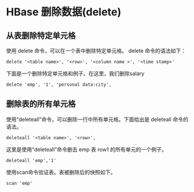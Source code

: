 # HBase 删除数据(delete)

## 从表删除特定单元格

使用 delete 命令，可以在一个表中删除特定单元格。 delete 命令的语法如下：

```
delete '<table name>', '<row>', '<column name >', '<time stamp>'
```

下面是一个删除特定单元格和例子。在这里，我们删除salary

```
delete 'emp', '1', 'personal data:city',
```

## 	删除表的所有单元格

使用“deleteall”命令，可以删除一行中所有单元格。下面给出是 deleteall 命令的语法。

```
deleteall '<table name>', '<row>',
```

这里是使用“deleteall”命令删去 emp 表 row1 的所有单元的一个例子。

```
deleteall 'emp','1'
```

使用scan命令验证表。表被删除后的快照如下。

```
scan 'emp'
```
